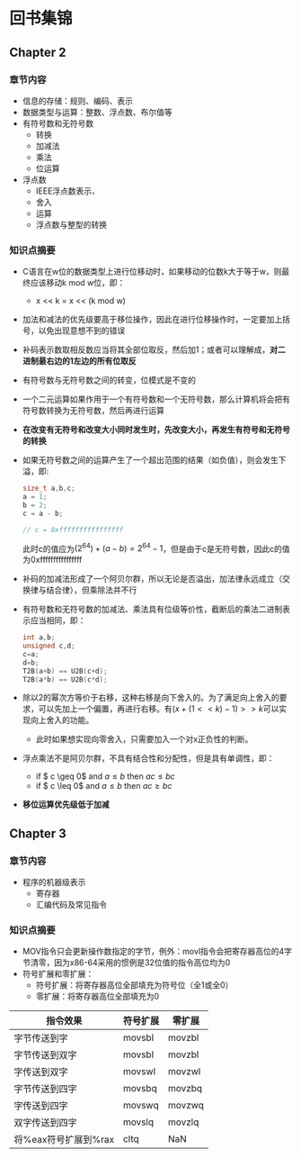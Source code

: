 # 回书集锦
## Chapter 2
### 章节内容
- 信息的存储：规则、编码、表示
- 数据类型与运算：整数、浮点数、布尔值等
- 有符号数和无符号数
    - 转换
    - 加减法
    - 乘法
    - 位运算
- 浮点数
    - IEEE浮点数表示、
    - 舍入
    - 运算
    - 浮点数与整型的转换 
### 知识点摘要
- C语言在w位的数据类型上进行位移动时，如果移动的位数k大于等于w，则最终应该移动k mod w位，即：
  - x << k = x << (k mod w)   

- 加法和减法的优先级要高于移位操作，因此在进行位移操作时，一定要加上括号，以免出现意想不到的错误

- 补码表示数取相反数应当将其全部位取反，然后加1；或者可以理解成，**对二进制最右边的1左边的所有位取反**

- 有符号数与无符号数之间的转变，位模式是不变的

- 一个二元运算如果作用于一个有符号数和一个无符号数，那么计算机将会把有符号数转换为无符号数，然后再进行运算

- **在改变有无符号和改变大小同时发生时，先改变大小，再发生有符号和无符号的转换**

- 如果无符号数之间的运算产生了一个超出范围的结果（如负值），则会发生下溢，即:
    ```c++
    size_t a,b,c;
    a = 1;
    b = 2;
    c = a - b;

    // c = 0xffffffffffffffff
    ```
    此时c的值应为$(2^{64})+(a-b) = 2^{64} - 1$，但是由于c是无符号数，因此c的值为0xffffffffffffffff

- 补码的加减法形成了一个阿贝尔群，所以无论是否溢出，加法律永远成立（交换律与结合律），但乘除法并不行

- 有符号数和无符号数的加减法、乘法具有位级等价性，截断后的乘法二进制表示应当相同，即：
    ```c++
    int a,b;
    unsigned c,d;
    c=a;
    d=b;
    T2B(a+b) == U2B(c+d);
    T2B(a*b) == U2B(c*d);    
    ```

- 除以2的幂次方等价于右移，这种右移是向下舍入的。为了满足向上舍入的要求，可以先加上一个偏置，再进行右移。有$(x+(1<<k)-1)>>k$可以实现向上舍入的功能。
    - 此时如果想实现向零舍入，只需要加入一个对x正负性的判断。

- 浮点乘法不是阿贝尔群，不具有结合性和分配性，但是具有单调性，即：
    - if $ c \geq 0$ and $a \leq b$ then $ac \leq bc$
    - if $ c \leq 0$ and $a \leq b$ then $ac \geq bc$

- **移位运算优先级低于加减**

## Chapter 3
### 章节内容
- 程序的机器级表示
    - 寄存器
    - 汇编代码及常见指令
### 知识点摘要
- MOV指令只会更新操作数指定的字节，例外：movl指令会把寄存器高位的4字节清零，因为x86-64采用的惯例是32位值的指令高位均为0
- 符号扩展和零扩展：
    - 符号扩展：将寄存器高位全部填充为符号位（全1或全0）
    - 零扩展：将寄存器高位全部填充为0

| 指令效果 | 符号扩展 | 零扩展 |
| --- | --- | --- |
| 字节传送到字 | movsbl | movzbl |
| 字节传送到双字 | movsbl | movzbl |
| 字传送到双字 | movswl | movzwl |
| 字节传送到四字 | movsbq | movzbq |
| 字传送到四字 | movswq | movzwq |
| 双字传送到四字 | movslq | movzlq |
| 将%eax符号扩展到%rax | cltq | NaN |


